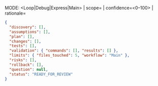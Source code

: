 MODE: <Loop|Debug|Express|Main> | scope=<N> | confidence=<0–100> | rationale=<one line>

```json
{
  "discovery": [],
  "assumptions": [],
  "plan": [],
  "changes": [],
  "tests": [],
  "validation": { "commands": [], "results": [] },
  "limits": { "files_touched": 5, "workflow": "Main" },
  "risks": [],
  "rollback": [],
  "question": null,
  "status": "READY_FOR_REVIEW"
}
```
